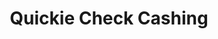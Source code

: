 ---
title: Quickie Check Cashing
slug: quickie-check-cashing
updated-on: '2024-05-30T13:44:31.749Z'
created-on: '2024-05-30T13:41:46.671Z'
published-on: '2024-05-30T13:54:32.469Z'
f_city-state-2:
- cms/city/lawrenceville-ga.md
- cms/city/ambler-pa.md
- cms/city/lithia-springs-ga.md
f_locations:
- cms/payday-loan/quickie-check-cashing-25337.md
- cms/payday-loan/quickie-check-cashing-25338.md
- cms/payday-loan/quickie-check-cashing-25339.md
- cms/payday-loan/quickie-check-cashing-25340.md
- cms/payday-loan/quickie-check-cashing-25341.md
f_states:
- cms/state/georgia.md
- cms/state/pennsylvania.md
layout: '[company].html'
tags: company
---